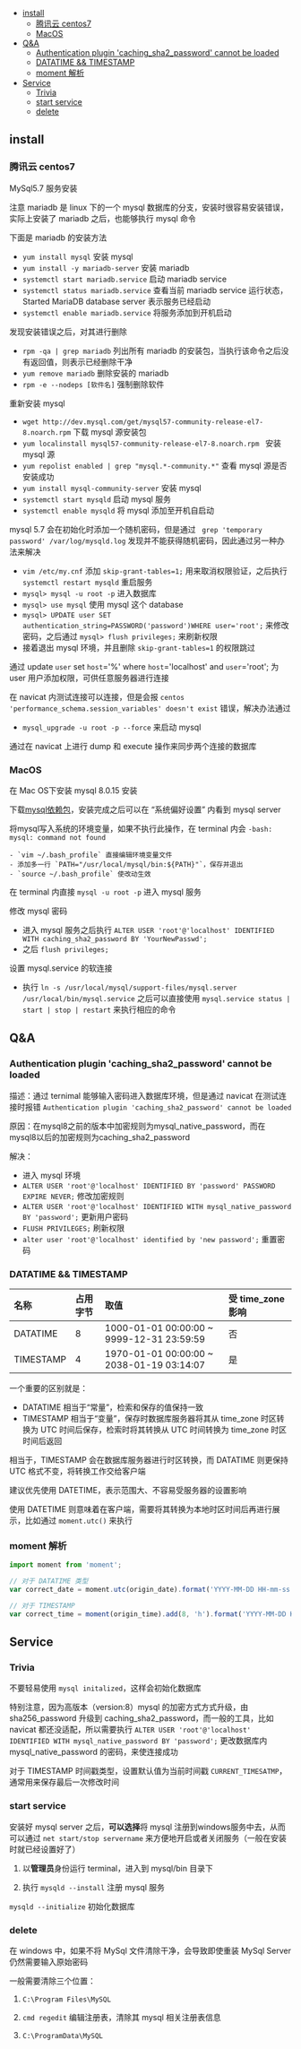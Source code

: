 <!-- MarkdownTOC -->

- [install](#install)
	- [腾讯云 centos7](#%E8%85%BE%E8%AE%AF%E4%BA%91-centos7)
	- [MacOS](#macos)
- [Q&A](#qa)
	- [Authentication plugin 'caching_sha2_password' cannot be loaded](#authentication-plugin-cachingsha2password-cannot-be-loaded)
	- [DATATIME && TIMESTAMP](#datatime--timestamp)
	- [moment 解析](#moment-%E8%A7%A3%E6%9E%90)
- [Service](#service)
	- [Trivia](#trivia)
	- [start service](#start-service)
	- [delete](#delete)

<!-- /MarkdownTOC -->

## install

### 腾讯云 centos7

MySql5.7 服务安装

注意 mariadb 是 linux 下的一个 mysql 数据库的分支，安装时很容易安装错误，实际上安装了 mariadb 之后，也能够执行 mysql 命令

下面是 mariadb 的安装方法

- `yum install mysql` 安装 mysql
- `yum install -y mariadb-server` 安装 mariadb
- `systemctl start mariadb.service` 启动 mariadb service
- `systemctl status mariadb.service` 查看当前 mariadb service 运行状态，Started MariaDB database server 表示服务已经启动
- `systemctl enable mariadb.service` 将服务添加到开机启动

发现安装错误之后，对其进行删除

- `rpm -qa | grep mariadb` 列出所有 mariadb 的安装包，当执行该命令之后没有返回值，则表示已经删除干净
- `yum remove mariadb` 删除安装的 mariadb 
- `rpm -e --nodeps [软件名]` 强制删除软件

重新安装 mysql

- `wget http://dev.mysql.com/get/mysql57-community-release-el7-8.noarch.rpm` 下载 mysql 源安装包
- `yum localinstall mysql57-community-release-el7-8.noarch.rpm ` 安装 mysql 源
- `yum repolist enabled | grep "mysql.*-community.*"` 查看 mysql 源是否安装成功
- `yum install mysql-community-server` 安装 mysql
- `systemctl start mysqld` 启动 mysql 服务
- `systemctl enable mysqld` 将 mysql 添加至开机自启动

mysql 5.7 会在初始化时添加一个随机密码，但是通过 ` grep 'temporary password' /var/log/mysqld.log` 发现并不能获得随机密码，因此通过另一种办法来解决

- `vim /etc/my.cnf` 添加 `skip-grant-tables=1;` 用来取消权限验证，之后执行 `systemctl restart mysqld` 重启服务
- `mysql> mysql -u root -p` 进入数据库
- `mysql> use mysql` 使用 mysql 这个 database
- `mysql> UPDATE user SET authentication_string=PASSWORD('password')WHERE user='root';` 来修改密码，之后通过 `mysql> flush privileges;` 来刷新权限
- 接着退出 mysql 环境，并且删除 `skip-grant-tables=1` 的权限跳过

通过 update `user` set `host`='%' where `host`='localhost' and `user`='root'; 为 user 用户添加权限，可供任意服务器进行连接

在 navicat 内测试连接可以连接，但是会报 `centos 'performance_schema.session_variables' doesn't exist` 错误，解决办法通过

- `mysql_upgrade -u root -p --force` 来启动 mysql

通过在 navicat 上进行 dump 和 execute 操作来同步两个连接的数据库


### MacOS

在 Mac OS下安装 mysql 8.0.15 安装

下载[mysql依赖包](https://dev.mysql.com/downloads/mysql/)，安装完成之后可以在 “系统偏好设置” 内看到 mysql server

将mysql写入系统的环境变量，如果不执行此操作，在 terminal 内会 `-bash: mysql: command not found`

	- `vim ~/.bash_profile` 直接编辑环境变量文件
	- 添加多一行 `PATH="/usr/local/mysql/bin:${PATH}"`，保存并退出
	- `source ~/.bash_profile` 使改动生效
	
在 terminal 内直接 `mysql -u root -p` 进入 mysql 服务

修改 mysql 密码

- 进入 mysql 服务之后执行 `ALTER USER 'root'@'localhost' IDENTIFIED WITH caching_sha2_password BY 'YourNewPasswd';`
- 之后 `flush privileges;`

设置 mysql.service 的软连接

- 执行 `ln -s /usr/local/mysql/support-files/mysql.server /usr/local/bin/mysql.service` 之后可以直接使用 `mysql.service status | start | stop | restart` 来执行相应的命令

## Q&A

### Authentication plugin 'caching_sha2_password' cannot be loaded 

描述：通过 ternimal 能够输入密码进入数据库环境，但是通过 navicat 在测试连接时报错 `Authentication plugin 'caching_sha2_password' cannot be loaded`

原因：在mysql8之前的版本中加密规则为mysql_native_password，而在mysql8以后的加密规则为caching_sha2_password

解决：
- 进入 mysql 环境
- `ALTER USER 'root'@'localhost' IDENTIFIED BY 'password' PASSWORD EXPIRE NEVER;` 修改加密规则 
- `ALTER USER 'root'@'localhost' IDENTIFIED WITH mysql_native_password BY 'password';` 更新用户密码
- `FLUSH PRIVILEGES;` 刷新权限
- `alter user 'root'@'localhost' identified by 'new password';` 重置密码


### DATATIME && TIMESTAMP

|名称|占用字节|取值|受 time_zone 影响|
|:-|:-|:-|:-|
|DATATIME|8|1000-01-01 00:00:00 ~ 9999-12-31 23:59:59|否|
|TIMESTAMP|4|1970-01-01 00:00:00 ~ 2038-01-19 03:14:07|是|

一个重要的区别就是：

- DATATIME 相当于“常量”，检索和保存的值保持一致
- TIMESTAMP 相当于“变量”，保存时数据库服务器将其从 time_zone 时区转换为 UTC 时间后保存，检索时将其转换从 UTC 时间转换为 time_zone 时区时间后返回

相当于，TIMESTAMP 会在数据库服务器进行时区转换，而 DATATIME 则更保持 UTC 格式不变，将转换工作交给客户端

建议优先使用 DATETIME，表示范围大、不容易受服务器的设置影响

使用 DATETIME 则意味着在客户端，需要将其转换为本地时区时间后再进行展示，比如通过 `moment.utc()` 来执行

### moment 解析

```js
import moment from 'moment';

// 对于 DATATIME 类型
var correct_date = moment.utc(origin_date).format('YYYY-MM-DD HH-mm-ss');

// 对于 TIMESTAMP
var correct_time = moment(origin_time).add(8, 'h').format('YYYY-MM-DD HH-mm-ss');
````


## Service

### Trivia

不要轻易使用 `mysql initalized`，这样会初始化数据库

特别注意，因为高版本（version:8）mysql 的加密方式方式升级，由 sha256_password 升级到 caching_sha2_password，而一般的工具，比如 navicat 都还没适配，所以需要执行 `ALTER USER 'root'@'localhost' IDENTIFIED WITH mysql_native_password BY 'password';` 更改数据库内 mysql_native_password 的密码，来使连接成功

对于 TIMESTAMP 时间戳类型，设置默认值为当前时间戳 `CURRENT_TIMESATMP`，通常用来保存最后一次修改时间




### start service

安装好 mysql server 之后，**可以选择**将 mysql 注册到windows服务中去，从而可以通过 `net start/stop servername` 来方便地开启或者关闭服务（一般在安装时就已经设置好了）

1. 以**管理员**身份运行 terminal，进入到 mysql/bin 目录下

2. 执行 `mysqld --install` 注册 mysql 服务

`mysqld --initialize` 初始化数据库


### delete

在 windows 中，如果不将 MySql 文件清除干净，会导致即使重装 MySql Server 仍然需要输入原始密码

一般需要清除三个位置：

1. `C:\Program Files\MySQL`

2. `cmd regedit` 编辑注册表，清除其 mysql 相关注册表信息

3. `C:\ProgramData\MySQL`


